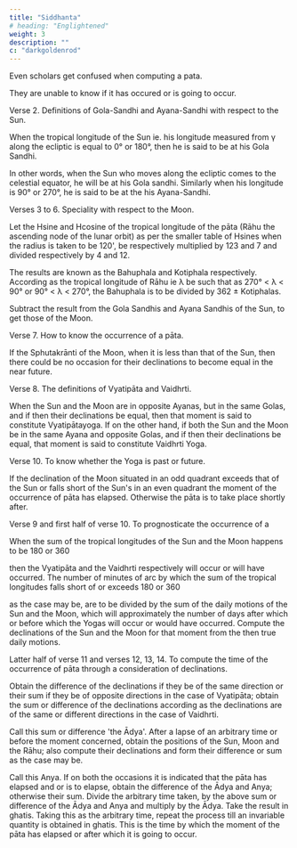 ```yaml
---
title: "Siddhanta"
# heading: "Englightened"
weight: 3
description: ""
c: "darkgoldenrod"
---
```





Even scholars get confused when computing a pata. 

They are unable to know if it has occured or is going to occur.

Verse 2. Definitions of Gola-Sandhi and Ayana-Sandhi with respect to the Sun.

When the tropical longitude of the Sun ie. his longitude measured from γ along the ecliptic is equal to 0° or 180°, then he is said to be at his Gola Sandhi. 

In other words, when the Sun who moves along the ecliptic comes to the celestial equator, he will be at his Gola sandhi. Similarly when his longitude is 90° or 270°, he is said to be at the his Ayana-Sandhi.



Verses 3 to 6. Speciality with respect to the Moon.

Let the Hsine and Hcosine of the tropical longitude of the pāta (Rāhu the ascending node of the lunar orbit) as per the smaller table of Hsines when the radius is taken to be 120', be respectively multiplied by 123 and 7 and divided respectively by 4 and 12. 

The results are known as the Bahuphala and Kotiphala respectively. According as the tropical longitude of Rāhu ie λ be such that as 270° < λ < 90° or 90° < λ < 270°, the Bahuphala is to be divided by 362 ± Kotiphalas. 

Subtract the result from the Gola Sandhis and Ayana Sandhis of the Sun, to get those of the Moon.



Verse 7. How to know the occurrence of a pāta.

If the Sphutakrānti of the Moon, when it is less than that of the Sun, then there could be no occasion for their declinations to become equal in the near future.


Verse 8. The definitions of Vyatipāta and Vaidhrti.

When the Sun and the Moon are in opposite Ayanas, but in the same Golas, and if then their declinations be equal, then that moment is said to constitute Vyatipātayoga. If on the other hand, if both the Sun and the Moon be in the same Ayana and opposite Golas, and if then their declinations be equal, that moment is said to constitute Vaidhrti Yoga.



Verse 10. To know whether the Yoga is past or future.

If the declination of the Moon situated in an odd quadrant exceeds that of the Sun or falls short of the Sun's in an even quadrant the moment of the occurrence of pāta has elapsed. Otherwise the pāta is to take place shortly after.


Verse 9 and first half of verse 10. To prognosticate the occurrence of a

When the sum of the tropical longitudes of the Sun and the Moon happens to be 180 or 360 

then the Vyatipāta and the Vaidhrti respectively will occur or will have occurred. The number of minutes of arc by which the sum of the tropical longitudes falls short of or exceeds 180  or 360 

as the case may be, are to be divided by the sum of the daily motions of the Sun and the Moon, which will approximately the number of days after which or before which the Yogas will occur or would have occurred. Compute the declinations of the Sun and the Moon for that moment from the then true daily motions.


Latter half of verse 11 and verses 12, 13, 14. To compute the time of the occurrence of pāta through a consideration of declinations.

Obtain the difference of the declinations if they be of the same direction or their sum if they be of opposite directions in the case of Vyatipāta; obtain the sum or difference of the declinations according as the declinations are of the same or different directions in the case of Vaidhrti. 

Call this sum or difference 'the Ādya'. After a lapse of an arbitrary time or before the moment concerned, obtain the positions of the Sun, Moon and the Rāhu; also compute their declinations and form their difference or sum as the case may be. 

Call this Anya. If on both the occasions it is indicated that the pāta has elapsed and or is to elapse, obtain the difference of the Ādya and Anya; otherwise their sum. Divide the arbitrary time taken, by the above sum or difference of the Ādya and Anya and multiply by the Ādya. Take the result in ghatis. Taking this as the arbitrary time, repeat the process till an invariable quantity is obtained in ghatis. This is the time by which the moment of the pāta has elapsed or after which it is going to occur.

